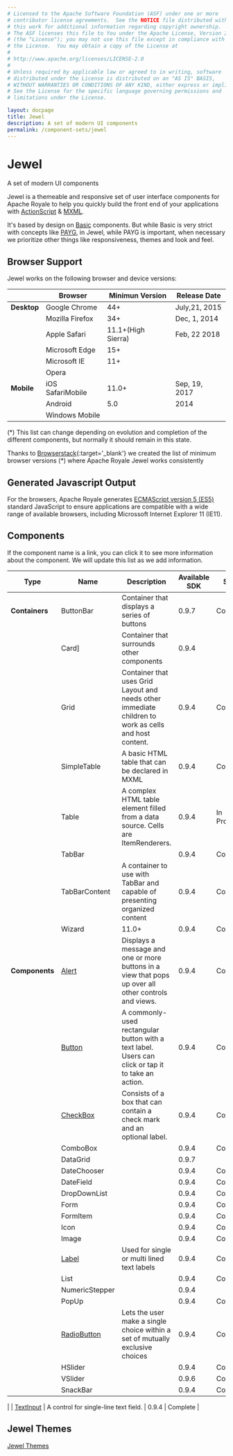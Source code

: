 ```yaml
---
# Licensed to the Apache Software Foundation (ASF) under one or more
# contributor license agreements.  See the NOTICE file distributed with
# this work for additional information regarding copyright ownership.
# The ASF licenses this file to You under the Apache License, Version 2.0
# (the "License"); you may not use this file except in compliance with
# the License.  You may obtain a copy of the License at
# 
# http://www.apache.org/licenses/LICENSE-2.0
# 
# Unless required by applicable law or agreed to in writing, software
# distributed under the License is distributed on an "AS IS" BASIS,
# WITHOUT WARRANTIES OR CONDITIONS OF ANY KIND, either express or implied.
# See the License for the specific language governing permissions and
# limitations under the License.

layout: docpage
title: Jewel
description: A set of modern UI components
permalink: /component-sets/jewel
---
```


# Jewel

A set of modern UI components

Jewel is a themeable and responsive set of user interface components for Apache Royale to help you quickly build the front end of your applications with [ActionScript](features/as3) & [MXML](features/mxml).

It's based by design on [Basic](component-sets/basic) components. But while Basic is very strict with concepts like [PAYG](features/payg), in Jewel, while PAYG is important, when necessary we prioritize other things like responsiveness, themes and look and feel.

## Browser Support

Jewel works on the following browser and device versions:

|         	    | Browser             	| Minimun Version 	| Release Date   |
|-----------	|-------------------	|-----------------	| -------------- |
| __Desktop__ 	| Google Chrome        	| 44+     	        | July,21, 2015  |
|           	| Mozilla Firefox      	| 34+     	        | Dec, 1, 2014   |
|            	| Apple Safari         	| 11.1+(High Sierra)| Feb, 22 2018   |
|            	| Microsoft Edge       	| 15+              	|                |
|            	| Microsoft IE      	| 11+             	|                |
|            	| Opera             	|               	|
| __Mobile__  	| iOS SafariMobile    	| 11.0+          	| Sep, 19, 2017  |
|             	| Android            	| 5.0            	| 2014           |
|             	| Windows Mobile    	|               	|                |

(*) This list can change depending on evolution and completion of the different components, but normally it should remain in this state.

Thanks to [Browserstack](https://www.browserstack.com){:target='_blank'} we created the list of minimum browser versions (*) where Apache Royale Jewel works consistently

## Generated Javascript Output

For the browsers, Apache Royale generates [ECMAScript version 5 (ES5)](https://en.wikipedia.org/wiki/ECMAScript) standard JavaScript to ensure applications are compatible with a wide range of available browsers, including Microssoft Internet Explorer 11 (IE11).

## Components
If the component name is a link, you can click it to see more information about the component. We will update this list as we add information.

| Type          	| Name                       | Description                                                                    	| Available SDK 	| State     	|
|------------------	|--------------------------- |--------------------------------------------------------------------------------- |------------------ |--------------	|
| __Containers__  	| ButtonBar              	    | Container that displays a series of buttons                                                             	| 0.9.7              	| Complete         	    |
|   	| Card]           	    | Container that surrounds other components                                                             	| 0.9.4              	|          	    |
|                	| Grid              	    | Container that uses Grid Layout and needs other immediate children to work as cells and host content. 	| 0.9.4    	| Complete |
|                	| SimpleTable	    | A basic HTML table that can be declared in MXML                                                     	| 0.9.4              	| Complete      |
|                	| Table                    | A complex HTML table element filled from a data source. Cells are ItemRenderers.                    	| 0.9.4              	| In Progress   |
|               	| TabBar  	            |                                                                                                      	| 0.9.4    	| Complete |
|                	| TabBarContent    | A container to use with TabBar and capable of presenting organized content                            	| 0.9.4    	| Complete |
|                	| Wizard             	    | 11.0+                                                                                                	| 0.9.4    	| Complete |
| __Components__ 	| [Alert](component-sets/jewel/alert)            	    | Displays a message and one or more buttons in a view that pops up over all other controls and views. 	| 0.9.4         	| Complete  	|
|               	| [Button](component-sets/jewel/button)          	    | A commonly-used rectangular button with a text label. Users can click or tap it to take an action. 	| 0.9.4         	| Complete  	|
|                 	| [CheckBox](component-sets/jewel/checkbox)        	    | Consists of a box that can contain a check mark and an optional label.	| 0.9.4         	| Complete  	|
|                	| ComboBox            |                                                                                                      	| 0.9.4    	| Complete	|
|                	| DataGrid        |                                                                                                      	|  0.9.7             	|           	|
|                	| DateChooser        |                                                                                                      	| 0.9.4    	| Complete |
|                	| DateField            |                                                                                                      	| 0.9.4    	| Complete |
|               	| DropDownList      |                                                                                                      	| 0.9.4    	| Complete |
|               	| Form                      |                                                                                                      	| 0.9.4    	| Complete |
|               	| FormItem      	    |                                                                                                      	| 0.9.4    	| Complete |
|                	| Icon                	    |                                                                                                      	| 0.9.4    	| Complete |
|               	| Image                    |                                                                                                      	| 0.9.4    	| Complete |
|               	| [Label](component-sets/jewel/label)               	    |  Used for single or multi lined text labels                                  	| 0.9.4    	| Complete	|
|               	| List               	    |                                                                                                      	| 0.9.4    	| Complete |
|               	| NumericStepper  |                                                                                                      	| 0.9.4               	|           	|
|               	| PopUp                    |                                                                                                      	| 0.9.4    	| Complete |
|               	| [RadioButton](component-sets/jewel/radiobutton)  	    | Lets the user make a single choice within a set of mutually exclusive choices	| 0.9.4         	| Complete  	|
|               	| HSlider                  |                                                                                                      	| 0.9.4    	| Complete |
|               	| VSlider                  |                                                                                                      	| 0.9.6    	| Complete |
|               	| SnackBar  	   	    |                                                                                                      	| 0.9.4    	| Complete |

|               	| [TextInput](component-sets/jewel/textinput)        	| A control for single-line text field. 	| 0.9.4         	| Complete  	|

## Jewel Themes

[Jewel Themes](component-sets/jewel/jewel-themes)
